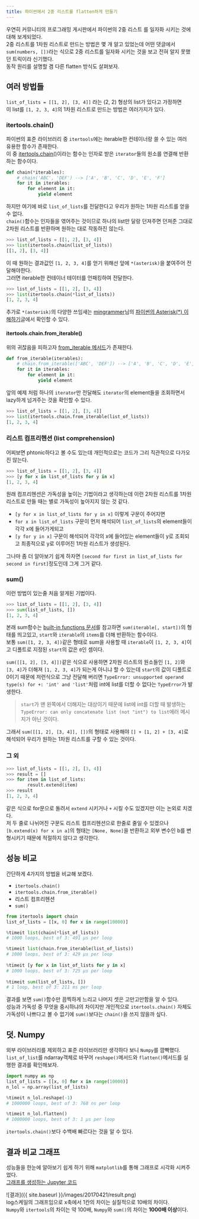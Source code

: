 ```yaml
---
title: 파이썬에서 2중 리스트를 flatten하게 만들기
---
```


우연히 커뮤니티의 프로그래밍 게시판에서 파이썬의 2중 리스트 를 일자화 시키는 것에 대해 보게되었다.  
2중 리스트를 1차원 리스트로 만드는 방법은 몇 개 알고 있었는데 어떤 댓글에서 `sum(numbers, [])`라는 식으로 2중 리스트를 일자화 시키는 것을 보고 전혀 알지 못했던 트릭이라 신기했다.  
동작 원리를 설명할 겸 다른 flatten 방식도 살펴보자.

## 여러 방법들
`list_of_lists = [[1, 2], [3, 4]]` 라는 (2, 2) 형상의 list가 있다고 가정하면  
이 list를 `[1, 2, 3, 4]`의 1차원 리스트로 만드는 방법은 여러가지가 있다.

### itertools.chain()
파이썬의 표준 라이브러리 중 `itertools`에는 iterable한 컨테이너랑 쓸 수 있는 여러 유용한 함수가 존재한다.  
이 중 [itertools.chain()](https://docs.python.org/3/library/itertools.html#itertools.chain)이라는 함수는 인자로 받은 `iterator`들의 원소를 연결해 반환하는 함수이다.

```python
def chain(*iterables):
    # chain('ABC', 'DEF') --> ['A', 'B', 'C', 'D', 'E', 'F']
    for it in iterables:
        for element in it:
            yield element
```
하지만 여기에 바로 `list_of_lists`를 전달한다고 우리가 원하는 1차원 리스트를 얻을 수 없다.  
`chain()`함수는 인자들을 엮어주는 것이므로 하나의 list만 달랑 던져주면 던져준 그대로 2차원 리스트를 반환하며 원하는 대로 작동하진 않는다.

```python
>>> list_of_lists = [[1, 2], [3, 4]]
>>> list(itertools.chain(list_of_lists))
[[1, 2], [3, 4]]
```
이 때 원하는 결과값인 `[1, 2, 3, 4]`를 얻기 위해선 앞에 `*(asterisk)`을 붙여주어 전달해야한다.  
그러면 iterable한 컨테이너 테이터를 언패킹하여 전달한다.

```python
>>> list_of_lists = [[1, 2], [3, 4]]
>>> list(itertools.chain(*list_of_lists))
[1, 2, 3, 4]
```
추가로 `*(asterisk)`의 다양한 쓰임새는 [mingrammer](https://mingrammer.com/)님의 [파이썬의 Asterisk(*) 이해하기](https://mingrammer.com/understanding-the-asterisk-of-python)글에서 확인할 수 있다.

#### itertools.chain.from_iterable()
위의 귀찮음을 피하고자 [from_iterable 메서드](https://docs.python.org/3/library/itertools.html#itertools.chain.from_iterable)가 존재한다.

```python
def from_iterable(iterables):
    # chain.from_iterable(['ABC', 'DEF']) --> ['A', 'B', 'C', 'D', 'E', 'F']
    for it in iterables:
        for element in it:
            yield element
```

앞의 예제 처럼 하나의 `iterator`만 전달해도 `iterator`의 element들을 조회하면서 lazy하게 넘겨주는 것을 확인할 수 있다.

```python
>>> list_of_lists = [[1, 2], [3, 4]]
>>> list(itertools.chain.from_iterable(list_of_lists))
[1, 2, 3, 4]
```

### 리스트 컴프리헨션 (list comprehension)
어찌보면 phtonic하다고 볼 수도 있는데 개인적으로는 코드가 그리 직관적으로 다가오진 않는다.

```python
>>> list_of_lists = [[1, 2], [3, 4]]
>>> [y for x in list_of_lists for y in x]
[1, 2, 3, 4]
```
원래 컴프리헨션은 가독성을 높이는 기법이라고 생각하는데 이런 2차원 리스트를 1차원 리스트로 만들 때는 별로 가독성이 높아지지 않는 것 같다.  

- `[y for x in list_of_lists for y in x]` 이렇게 구문이 주어지면  
- `for x in list_of_lists` 구문이 먼저 해석되어 `list_of_lists`의 element들이 각각 x에 들어가게되고  
- `[y for y in x]` 구문이 해석되어 각각의 x에 들어있는 element들이 y로 조회되고 최종적으로 y로 이루어진 1차원 리스트가 생성된다.

그나마 좀 더 알아보기 쉽게 하자면 `[second for first in list_of_lists for second in first]`정도인데 그게 그거 같다.

### sum()
이런 방법이 있는줄 처음 알게된 기법이다.

```python
>>> list_of_lists = [[1, 2], [3, 4]]
>>> sum(list_of_lists, [])
[1, 2, 3, 4]
```
본래 sum함수는 [built-in functions 문서](https://docs.python.org/3/library/functions.html#sum)를 참고하면 `sum(iterable[, start])`의 형태를 띄고있고, `start`와 `iterable`의 `items`를 더해 반환하는 함수이다.  
보통 `sum([1, 2, 3, 4])`같은 형태로 sum을 사용할 때 `iterable`이 `[1, 2, 3, 4]`이고 디폴트로 지정된 `start`의 값은 `0`인 셈이다.

`sum([[1, 2], [3, 4]])`같은 식으로 사용하면 2차원 리스트의 원소들인 `[1, 2]`와 `[3, 4]`가 더해져 `[1, 2, 3, 4]`가 되는게 아니냐 할 수 있는데 `start`의 값이 디폴트로 0이기 때문에 저런식으로 그냥 전달해 버리면 `TypeError: unsupported operand type(s) for +: 'int' and 'list'`처럼 int에 list를 더할 수 없다는 `TypeError`가 발생한다.  
> `start`가 맨 왼쪽에서 더해지는 대상이기 때문에 list에 int를 더할 때 발생하는 `TypeError: can only concatenate list (not "int") to list`에러 메시지가 아닌 것이다.

그래서 `sum([[1, 2], [3, 4]], [])`의 형태로 사용해야 `[] + [1, 2] + [3, 4]`로 해석되어 우리가 원하는 1차원 리스트를 구할 수 있는 것이다.

### 그 외

```python
>>> list_of_lists = [[1, 2], [3, 4]]
>>> result = []
>>> for item in list_of_lists:
        result.extend(item)
>>> result
[1, 2, 3, 4]
```
같은 식으로 for문으로 돌려서 `extend` 시키거나 `+` 시킬 수도 있겠지만 이는 논외로 치겠다.  
저 두 줄로 나뉘어진 구문도 리스트 컴프리헨션으로 한줄로 줄일 수 있겠으나 `[b.extend(x) for x in a]`의 형태는 `[None, None]`을 반환하고 외부 변수인 b를 변형시키기 때문에 적절하지 않다고 생각한다.

## 성능 비교
간단하게 4가지의 방법을 비교해 보겠다.
- `itertools.chain()`
- `itertools.chain.from_iterable()`
- 리스트 컴프리헨션
- `sum()`

```python
from itertools import chain
list_of_lists = [[x, 0] for x in range(10000)]

%timeit list(chain(*list_of_lists))
# 1000 loops, best of 3: 491 µs per loop

%timeit list(chain.from_iterable(list_of_lists))
# 1000 loops, best of 3: 429 µs per loop
    
%timeit [y for x in list_of_lists for y in x]
# 1000 loops, best of 3: 725 µs per loop
    
%timeit sum(list_of_lists, [])
# 1 loop, best of 3: 211 ms per loop
```
결과를 보면 `sum()`함수만 끔찍하게 느리고 나머지 셋은 고만고만함을 알 수 있다.  
성능과 가독성 중 무엇을 중시하냐의 차이지만 개인적으로 `itertools.chain()` 자체도 가독성이 나쁘다고 볼 수 없기에 `sum()`보다는 `chain()`을 쓰지 않을까 싶다.

## 덧. Numpy
외부 라이브러리를 제외하고 표준 라이브러리만 생각하다 보니 `Numpy`를 깜빡했다.  
`list_of_list`를 ndarray객체로 바꾸어 `reshape()`메서드와 `flatten()`메서드를 실행한 결과를 확인해보자.

```python
import numpy as np
list_of_lists = [[x, 0] for x in range(10000)]
n_lol = np.array(list_of_lists)

%timeit n_lol.reshape(-1)
# 1000000 loops, best of 3: 768 ns per loop

%timeit n_lol.flatten()
# 1000000 loops, best of 3: 1 µs per loop
```

`itertools.chain()`보다 수백배 빠르다는 것을 알 수 있다.

## 결과 비교 그래프
성능들을 한눈에 알아보기 쉽게 하기 위해 `matplotlib`를 통해 그래프로 시각화 시켜주었다.  
[그래프를 생성하는 Jupyter 코드](https://github.com/JungWinter/Code_Study/blob/master/Etc/list%20of%20lists%20to%20flatten.ipynb)  

![결과]({{ site.baseurl }}/images/20170421/result.png)  
log스케일의 그래프임으로 x축에서 1칸의 차이는 실질적으로 10배의 차이다.  
`Numpy`와 `itertools`의 차이는 약 100배, `Numpy`와 `sum()`의 차이는 **1000배 이상**이다.
